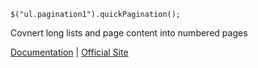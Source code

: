 `$("ul.pagination1").quickPagination();`

Covnert long lists and page content into numbered pages

[Documentation](http://www.jquery4u.com/demos/jquery-quick-pagination/) | [Official Site](http://www.sitepoint.com/jquery-quick-pagination-list-items/)